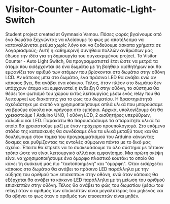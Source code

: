 # Visitor-Counter - Automatic-Light-Switch
Student project created at Gymnasio Vamou.
Πόσες φορές βγαίνουμε από ένα δωμάτιο ξεχνώντας να κλείσουμε το φως με αποτέλεσμα να καταναλώνεται ρεύμα χωρίς λόγο και να ξοδεύουμε άσκοπα χρήματα σε λογαριασμούς; Αυτή η καθημερινή συνήθεια πολλών ανθρώπων μας έδωσε την ιδέα για τη δημιουργία του συγκεκριμένου project. Το Visitor Counter - Auto Light Switch, θα προγραμματιστεί έτσι ώστε να μετρά τα άτομα που εισέρχονται σε ένα δωμάτιο με τη βοήθεια αισθητήρων και θα εμφανίζει τον αριθμό των ατόμων που βρίσκονται στο δωμάτιο στην οθόνη LCD. Αν κάποιος μπει στο δωμάτιο, ένα πράσινο LED θα ανάβει ενώ αν κάποιος βγει, θα ανάβει ένα κόκκινο. Τέλος, όταν πλέον στο δωμάτιο δεν υπάρχουν άτομα και εμφανιστεί η ένδειξη 0 στην οθόνη, το σύστημα θα θέσει τον φωτισμό του χώρου εκτός λειτουργίας μέσω ενός relay που θα λειτουργεί ως διακόπτης για το φως του δωματίου.
Η δραστηριότητά σχεδιάστηκε με σκοπό να χρησιμοποιήσουμε απλά υλικά που μπορούσαμε να βρούμε εύκολα και γρήγορα στο εμπόριο. Αρχικά, υπολογίζουμε ότι θα χρειαστούμε 1 Arduino UNO, 1 οθόνη LCD, 2 αισθητήρες υπερύθρων, καλώδια και LED.  Παρακάτω θα παρουσιάσουμε τα απαραίτητα υλικά τα οποία θα χρειαστούμε μαζί με έναν πρόχειρο προυπολογισμό.
Στο επόμενο στάδιο της κατασκευής θα συνδέσαμε όλα τα υλικά μεταξύ τους και θα δουλέψουμε στον τομέα του προγραμματισμού του Arduino κάνωντας δοκιμές και ρυθμίζοντας τις εντολές σύμφωνα πάντα με το δικό μας σχέδιο. Έπειτα θα έπρεπε να το συσκευάσουμε το όλο σύστημα με τέτοιον τρόπο ώστε να είναι λειτουργικό αλλά και εμφανίσημο. Μια πρώτη σκέψη είναι να χρησιμοποιήσουμε ένα όμορφο πλαστικό κουτάκι το οποίο θα κάνει τη συσκευή μας πιο "τακτοποιημένη" και "όμορφη". Όταν εισέρχεται κάποιος στο δωμάτιο θα ανάβει το πράσινο LED παράλληλα με την αύξηση του αριθμού των επισκεπτών στην οθόνη, ενώ όταν κάποιος θα εξέρχεται θα ανάβει το κόκκινο LED παράλληλα με τη μείωση του αριθμού επισκεπτών στην οθόνη. Τέλος θα ανάβει το φώς του δωματίου (μέσω του relay) όταν ο αριθμός των επισκεπτών είναι μεγαλύτερος του μηδενός και θα σβήνει το φως όταν ο αριθμός των επισκεπτών είναι μηδέν. 
